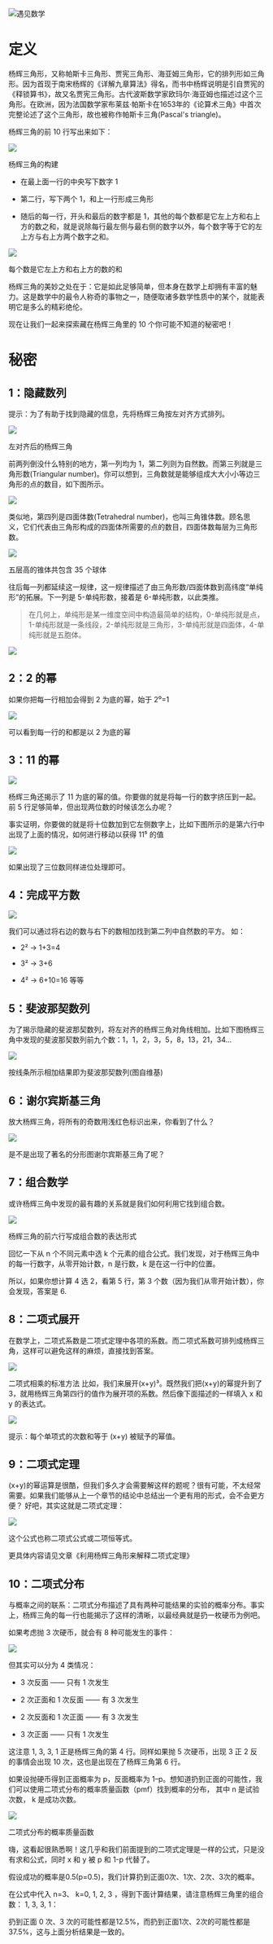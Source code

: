 ![遇见数学](images/b30204c74e6592100a69439140e07b352b9485ea.jpg@942w_402h_progressive.webp)

# 定义

杨辉三角形，又称帕斯卡三角形、贾宪三角形、海亚姆三角形，它的排列形如三角形。因为首现于南宋杨辉的《详解九章算法》得名，而书中杨辉说明是引自贾宪的《释锁算书》，故又名贾宪三角形。古代波斯数学家欧玛尔·海亚姆也描述过这个三角形。在欧洲，因为法国数学家布莱兹‧帕斯卡在1653年的《论算术三角》中首次完整论述了这个三角形，故也被称作帕斯卡三角(Pascal's triangle)。  

杨辉三角的前 10 行写出来如下：

![](https://i0.hdslb.com/bfs/article/7c6ef2f3b7d79b0d261e9c2cc532c71f929aa039.png@942w_525h_progressive.webp)

杨辉三角的构建

*   在最上面一行的中央写下数字 1
    
*   第二行，写下两个 1，和上一行形成三角形
    
*   随后的每一行，开头和最后的数字都是 1，其他的每个数都是它左上方和右上方的数之和，就是说除每行最左侧与最右侧的数字以外，每个数字等于它的左上方与右上方两个数字之和。
    

![](https://i0.hdslb.com/bfs/article/854e91975cf2961f783907b9ced63a9585207474.gif)

每个数是它左上方和右上方的数的和

杨辉三角的美妙之处在于：它是如此足够简单，但本身在数学上却拥有丰富的魅力。这是数学中的最令人称奇的事物之一，随便取诸多数学性质中的某个，就能表明它是多么的精彩绝伦。  

现在让我们一起来探索藏在杨辉三角里的 10 个你可能不知道的秘密吧！

# 秘密

## 1：隐藏数列 

提示：为了有助于找到隐藏的信息，先将杨辉三角按左对齐方式排列。

![](https://i0.hdslb.com/bfs/article/ec9d967f0b53cb426cb578b1f3fb17b18f437dd5.jpg@395w_510h_progressive.webp)

左对齐后的杨辉三角

前两列倒没什么特别的地方，第一列均为 1，第二列则为自然数。而第三列就是三角形数(Triangular number)。你可以想到，三角数就是能够组成大大小小等边三角形的点的数目，如下图所示。  

![](https://i0.hdslb.com/bfs/article/99e56152405dd0dc23000012401170eca6674958.jpg@942w_792h_progressive.webp)

类似地，第四列是四面体数(Tetrahedral number)，也叫三角锥体数。顾名思义，它们代表由三角形构成的四面体所需要的点的数目，四面体数每层为三角形数。  

![](https://i0.hdslb.com/bfs/article/d0caffe47a322ef0342dbf821063c5c135d7a661.gif)

五层高的锥体共包含 35 个球体

往后每一列都延续这一规律，这一规律描述了由三角形数/四面体数到高纬度“单纯形”的拓展。下一列是 5-单纯形数，接着是 6-单纯形数，以此类推。  

> 在几何上，单纯形是某一维度空间中构造最简单的结构，0-单纯形就是点，1-单纯形就是一条线段，2-单纯形就是三角形，3-单纯形就是四面体，4-单纯形就是五胞体。

![](https://i0.hdslb.com/bfs/article/5f3040b2bc62fb653783bb423198873bee488cfb.jpg@942w_629h_progressive.webp)

## 2：2 的幂  

如果你把每一行相加会得到 2 为底的幂，始于 2⁰=1

![](https://i0.hdslb.com/bfs/article/f2466a4938866b766d024af22f9be4d5731b142d.jpg@590w_408h_progressive.webp)

可以看到每一行的和都是以 2 为底的幂

## 3：11 的幂 

![](https://i0.hdslb.com/bfs/article/215b4b0049cb710e704d8aeeefb9589403021172.jpg@368w_374h_progressive.webp)

杨辉三角还揭示了 11 为底的幂的值。你要做的就是将每一行的数字挤压到一起。前 5 行足够简单，但出现两位数的时候该怎么办呢？

事实证明，你要做的就是将十位数加到它左侧数字上，比如下图所示的是第六行中出现了上面的情况，如何进行移动以获得 11⁵ 的值

![](https://i0.hdslb.com/bfs/article/bc8224bc10d5515e5868075560868af9fbe8f610.jpg@423w_47h_progressive.webp)

如果出现了三位数同样进位处理即可。

## 4：完成平方数

![](https://i0.hdslb.com/bfs/article/5069a73f1deb84feb5106110f0e9490794049c25.jpg@330w_372h_progressive.webp)

我们可以通过将右边的数与右下的数相加找到第二列中自然数的平方。 如：  

*   2² → 1+3=4
    
*   3² → 3+6
    
*   4² → 6+10=16 等等
    

## 5：斐波那契数列

为了揭示隐藏的斐波那契数列，将左对齐的杨辉三角对角线相加。比如下图杨辉三角中发现的斐波那契数列前九个数：1，1，2，3，5，8，13，21，34…

![](https://i0.hdslb.com/bfs/article/9f6596926e21d6dbaa8ee57233e3e988b5067d36.jpg@618w_630h_progressive.webp)

按线条所示相加结果即为斐波那契数列(图自维基)

## 6：谢尔宾斯基三角 

放大杨辉三角，将所有的奇数用浅红色标识出来，你看到了什么？

![](https://i0.hdslb.com/bfs/article/b3ae3f46ae3322609f6a7bc6384c6a4efd4153d2.jpg@887w_738h_progressive.webp)

是不是出现了著名的分形图谢尔宾斯基三角了呢？  

## 7：组合数学

或许杨辉三角中发现的最有趣的关系就是我们如何利用它找到组合数。

![](images/69db749e2b4473e49e2e1539296d16891552db80.jpg@942w_731h_progressive.webp)

杨辉三角的前六行写成组合数的表达形式

回忆一下从 n 个不同元素中选 k 个元素的组合公式。我们发现，对于杨辉三角中的每一行数字，从零开始计数，n 是行数，k 是在这一行中的位置。  

所以，如果你想计算 4 选 2，看第 5 行，第 3 个数（因为我们从零开始计数），你会发现，答案是 6.

## 8：二项式展开

在数学上，二项式系数是二项式定理中各项的系数。而二项式系数可排列成杨辉三角，这样可以避免这样的麻烦，直接找到答案。

![](https://i0.hdslb.com/bfs/article/92c2e8c53e0e880229d1ddd6abddef12a71adbb1.jpg@578w_182h_progressive.webp)

二项式相乘的标准方法 比如，我们来展开(x+y)³。既然我们把(x+y)的幂提升到了 3，就用杨辉三角第四行的值作为展开项的系数。然后像下面描述的一样填入 x 和 y 的表达式。  

![](images/e684d997e9ad5cca2aa273b4248b5f945a3a13b7.jpg@395w_138h_progressive.webp)

提示：每个单项式的次数和等于 (x+y) 被赋予的幂值。

## 9：二项式定理

(x+y)的幂运算是很酷，但我们多久才会需要解这样的题呢？很有可能，不太经常需要。如果我们能够从上一个章节的结论中总结出一个更有用的形式，会不会更方便？ 好吧，其实这就是二项式定理：

![](https://i0.hdslb.com/bfs/article/41bb277782215a72e07982088096ac544519ebd8.jpg@615w_138h_progressive.webp)

这个公式也称二项式公式或二项恒等式。

更具体内容请见文章《利用杨辉三角形来解释二项式定理》

## 10：二项式分布 

与概率之间的联系：二项式分布描述了具有两种可能结果的实验的概率分布。事实上，杨辉三角的每一行也能揭示了这样的清晰，以最经典就是扔一枚硬币为例吧。

如果考虑抛 3 次硬币，就会有 8 种可能发生的事件：

![](images/66b08f649fa0770923876aa8a72acf18a4d7d6b2.jpg@914w_600h_progressive.webp)

但其实可以分为 4 类情况：

*   3 次反面 —— 只有 1 次发生
    
*   2 次正面和 1 次反面 —— 有 3 次发生
    
*   2 次反面和 1 次正面 —— 有 3 次发生
    
*   3 次正面 —— 只有 1 次发生
    

这注意 1, 3, 3, 1 正是杨辉三角的第 4 行。同样如果抛 5 次硬币，出现 3 正 2 反 的事情会出现 10 次，这也是出现在了杨辉三角第 6 行。

如果设抛硬币得到正面概率为 p，反面概率为 1–p。想知道扔到正面的可能性，我们可以使用二项式分布的概率质量函数（pmf）找到概率的分布， 其中 n 是试验次数， k 是成功次数。

![](https://i0.hdslb.com/bfs/article/08183ebc812b42238d3e190b78d9099bf337508c.jpg@599w_132h_progressive.webp)

二项式分布的概率质量函数

嗨，这看起很熟悉啊！这几乎和我们前面提到的二项式定理是一样的公式，只是没有求和公式，同时 x 和 y 被 p 和 1-p 代替了。  

假设成功的概率是0.5(p=0.5)，我们计算扔到正面0次、1次、2次、3次的概率。

在公式中代入 n=3、 k=0, 1, 2, 3 ，得到下面计算结果，请注意杨辉三角里的组合数： 1, 3, 3, 1：

扔到正面 0 次、3 次的可能性都是12.5%，而扔到正面1次、2次的可能性都是37.5%，这与上面分析结果是一致的。